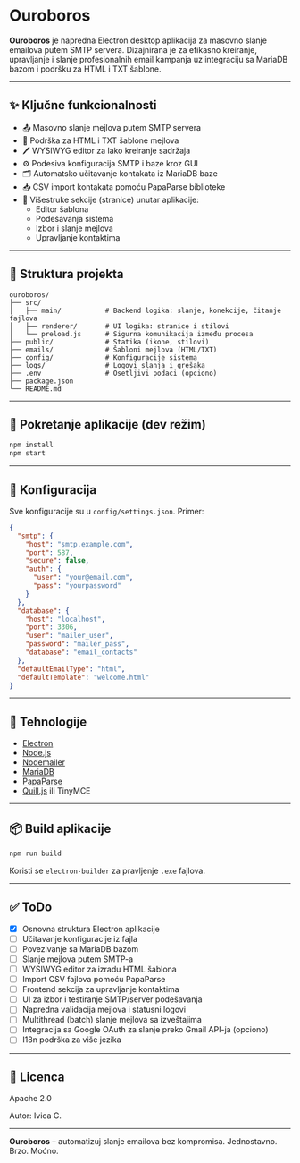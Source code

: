 # Ouroboros

**Ouroboros** je napredna Electron desktop aplikacija za masovno slanje emailova putem SMTP servera. Dizajnirana je za efikasno kreiranje, upravljanje i slanje profesionalnih email kampanja uz integraciju sa MariaDB bazom i podršku za HTML i TXT šablone.

---

## ✨ Ključne funkcionalnosti

- 📤 Masovno slanje mejlova putem SMTP servera
- 📄 Podrška za HTML i TXT šablone mejlova
- 🖊️ WYSIWYG editor za lako kreiranje sadržaja
- ⚙️ Podesiva konfiguracija SMTP i baze kroz GUI
- 🗂️ Automatsko učitavanje kontakata iz MariaDB baze
- 📥 CSV import kontakata pomoću PapaParse biblioteke
- 🔄 Višestruke sekcije (stranice) unutar aplikacije:
  - Editor šablona
  - Podešavanja sistema
  - Izbor i slanje mejlova
  - Upravljanje kontaktima

---

## 📁 Struktura projekta

```
ouroboros/
├── src/
│   ├── main/           # Backend logika: slanje, konekcije, čitanje fajlova
│   ├── renderer/       # UI logika: stranice i stilovi
│   └── preload.js      # Sigurna komunikacija između procesa
├── public/             # Statika (ikone, stilovi)
├── emails/             # Šabloni mejlova (HTML/TXT)
├── config/             # Konfiguracije sistema
├── logs/               # Logovi slanja i grešaka
├── .env                # Osetljivi podaci (opciono)
├── package.json
└── README.md
```

---

## 🧪 Pokretanje aplikacije (dev režim)

```bash
npm install
npm start
```

---

## 🔧 Konfiguracija

Sve konfiguracije su u `config/settings.json`. Primer:

```json
{
  "smtp": {
    "host": "smtp.example.com",
    "port": 587,
    "secure": false,
    "auth": {
      "user": "your@email.com",
      "pass": "yourpassword"
    }
  },
  "database": {
    "host": "localhost",
    "port": 3306,
    "user": "mailer_user",
    "password": "mailer_pass",
    "database": "email_contacts"
  },
  "defaultEmailType": "html",
  "defaultTemplate": "welcome.html"
}
```

---

## 🧰 Tehnologije

- [Electron](https://www.electronjs.org/)
- [Node.js](https://nodejs.org/)
- [Nodemailer](https://nodemailer.com/about/)
- [MariaDB](https://mariadb.org/)
- [PapaParse](https://www.papaparse.com/)
- [Quill.js](https://quilljs.com/) ili TinyMCE

---

## 📦 Build aplikacije

```bash
npm run build
```

Koristi se `electron-builder` za pravljenje `.exe` fajlova.

---

## ✅ ToDo

- [x] Osnovna struktura Electron aplikacije
- [ ] Učitavanje konfiguracije iz fajla
- [ ] Povezivanje sa MariaDB bazom
- [ ] Slanje mejlova putem SMTP-a
- [ ] WYSIWYG editor za izradu HTML šablona
- [ ] Import CSV fajlova pomoću PapaParse
- [ ] Frontend sekcija za upravljanje kontaktima
- [ ] UI za izbor i testiranje SMTP/server podešavanja
- [ ] Napredna validacija mejlova i statusni logovi
- [ ] Multithread (batch) slanje mejlova sa izveštajima
- [ ] Integracija sa Google OAuth za slanje preko Gmail API-ja (opciono)
- [ ] I18n podrška za više jezika

---

## 📄 Licenca

Apache 2.0

Autor: Ivica C.

---

**Ouroboros** – automatizuj slanje emailova bez kompromisa. Jednostavno. Brzo. Moćno.
